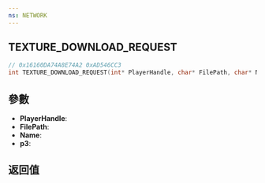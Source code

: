 ```yaml
---
ns: NETWORK
---
```

## TEXTURE_DOWNLOAD_REQUEST

```c
// 0x16160DA74A8E74A2 0xAD546CC3
int TEXTURE_DOWNLOAD_REQUEST(int* PlayerHandle, char* FilePath, char* Name, BOOL p3);
```


## 參數
* **PlayerHandle**: 
* **FilePath**: 
* **Name**: 
* **p3**: 

## 返回值
